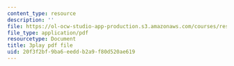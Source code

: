 ```yaml
---
content_type: resource
description: ''
file: https://ol-ocw-studio-app-production.s3.amazonaws.com/courses/res-2-006-girls-who-build-cameras-summer-2016/20f3f2bf9ba6eeddb2a9f80d520ae619_KhY97qoDPMg.pdf
file_type: application/pdf
resourcetype: Document
title: 3play pdf file
uid: 20f3f2bf-9ba6-eedd-b2a9-f80d520ae619
---
```

